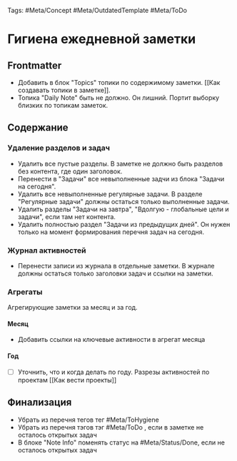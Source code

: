 Tags: #Meta/Concept #Meta/OutdatedTemplate #Meta/ToDo 

# Гигиена ежедневной заметки

## Frontmatter
- Добавить в блок "Topics" топики по содержимому заметки. [[Как создавать топики в заметке]].
- Топика "Daily Note" быть не должно. Он лишний. Портит выборку близких по топикам заметок.

## Содержание

### Удаление разделов и задач
- Удалить все пустые разделы. В заметке не должно быть разделов без контента, где один заголовок.
- Перенести в "Задачи" все невыполненные задчи из блока "Задачи на сегодня". 
- Удалить все невыполненные регулярные задачи. В разделе "Регулярные задачи" должны остаться только выполненные задачи.
- Удалить разделы "Задачи на завтра", "Вдолгую - глобальные цели и задачи", если там нет контента.
- Удалить полностью раздел "Задачи из предыдущих дней". Он нужен только на момент формирования перечня задач на сегодня.

### Журнал активностей
- Перенести записи из журнала в отдельные заметки. В журнале должны остаться только заголовки задач и ссылки на заметки.

### Агрегаты
Агрегирующие заметки за месяц и за год.

#### Месяц
- Добавить ссылки на ключевые активности в агрегат месяца

#### Год
- [ ] Уточнить, что и когда делать по году. Разрезы активностей по проектам [[Как вести проекты]]

## Финализация 
- Убрать из перечня тегов тег #Meta/ToHygiene
- Убрать из перечня тэгов тэг #Meta/ToDo , если в заметке не осталось открытых задач
- В блоке "Note Info" поменять статус на #Meta/Status/Done, если не осталось открытых задач